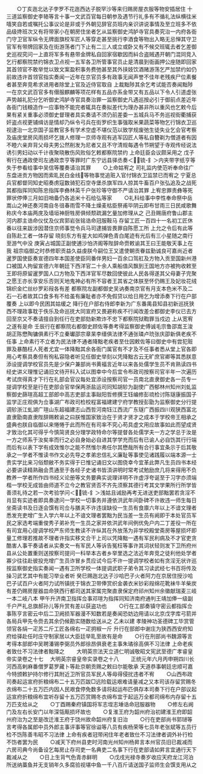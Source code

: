 <!-- { "loadSidebar": true } -->
　　○丁亥迤北达子孛罗不花迤西达子脱罕沙等来归赐房屋衣服等物安插居住  十三道监察御史李辂等言十事一文武百官每日朝参及遇节行礼多有不循礼法纵横往米嘻笑自若或嘱托公事议论是非或于外朝见辞官员班内亲识讲说事情及至立班多不依品级搀班次又有将带家小在朝房住坐者乞从监察御史鸿胪寺官具奏究治一内府各衙门守卫官军纵令无牌面旗校军匠人等穿走甚至挑行李酒食等物出入略无忌惮其守卫官军有带牌回家及在街游荡者门下止有二三人或立或卧又有不候交班辄去者乞差御史巡视究问一上直将军多有悬带金牌私自回家宿歇因而紏合盗贼遇开朝门混同竞入乞行都察院禁约锦衣卫点视一五军各卫所管事官员止是清晨到衙画押公座随即回家其首领官不敢举觉以致文案盈积事务费弛甚至其外挟妓饮酒赌游荡乞严加禁约如仍前故违许首领官指实奏闻一近年在京官员多有政事无闻声誉不佳年老残疾尸位素餐者甚至奔竞希求进用者除堂上官及近侍官取自  上裁黜陟其余乞考试能否奏闻黜陟一在京文武百官多有僣服麒麟等项花样有五品亦系金带又有五品以下令人引道虚张声势越礼犯分乞听御史鸿胪寺官具奏治罪一监察御史凡遇巡按必引于御前点差近年各衙门钱粮造作一应事物不能完者辄具在奏拟差代为理办甚非所以重风也乞敕今后果有紧关重事必须御史督理者具实奏请不须仍前差委一五城兵马不务巡视街衢捕获奸盗点视更铺缉访是情却乃纵令弓兵在街罗织生事强取米果蔬菜等物乞行锦衣卫巡视逮治一北京国子监教官多有学术空虚不堪仪范以致学规废弛生徒失业乞会官考察及庙庑堂房风雨损坏乞拨人修理一京师寺观有逃军囚匠人等私自簪剃为僧道者有因不睦六亲弃背父母夫男公然削发为尼者又且不守清规每遇令节朔望于寺观传经说法诱引男妇动以千计夜聚晓散伤风败俗乞敕都察院禁约  上命廷臣会议颇采用之  戊子宥行在通政使司左通政柰亨等罪时广东宁远县驿丞奏＜锍-釒＞内夹带字纸亨等失于参看给事中吴信等覆奏请治其罪
　　○上命姑宥之  司礼监内使范听奉命往广东盘进贡方物因而索耴民白金线等物事觉追赃入官付锦衣卫监禁已而宥之  宁夏总兵官都督同知史昭奏虏寇数骑犯石空寺堡杀旗军四人掠其牛畜百户张弘追及之战死其都指挥同知陈忠指挥李彝林英千户张珍等守御不严请治其罪  上宥忠罪责彝等死罪状停俸三月如旧哨备仍各追米十石给弘等家
　　○礼科给事中李性奉命祭中岳嵩山之神还奏河南自冬徂春雨雪不降土燥麦枯臣祭甫毕阴云即布甘雨三日民咸歌舞称庆今本庙两庑及墙垣神厨牲房俱倾颓疏漏乞量加修理从之  己丑赐唐府鲁山郡主河内郡主诰命仪仗及仪宾郭岩张铭诰命冠服鞍马  存留工匠一百四十一名初工匠休番以往来跋涉因潜住京师事觉令兵马司逮捕皆畏罪自陈愿工所  上允之令后有此等自陈赴工者一体存留  晓刻东方有星大如鸡弹色青白尾迹有光后有三小星随之南行至游气中没  庚寅占城国正副使逋沙怕济阁等陛辞命赍敕谕其王曰王能敬天事上在我  祖宗临御之时恭修职贡益久益虔朕今嗣位王又遣使朝贡眷兹勤诚良可嘉尚近者暹罗国使臣奏宣德四年本国差使臣同番伴男妇一百余口驾舡及方物入贡至国新州港口被国人拘留宣德六年朝廷下西洋官二十余人乘船值风飘到王国地方亦被拘收敕至王即将原留暹罗国人口方物及下西洋官军尽数回使彼此人民各得遂其父母妻子完聚之愿王亦长享安乐否则天地鬼神必有所不容者王其省之体朕至怀仍赐王及妃妆花绒锦织金纻丝纱罗彩叚各有差  都察院左副都御史吴讷奏南京官有月支本色米不及二石一石者故其口食多有不给虽有廉耻者亦不免假贷以给日用乞为增添奏下行在户部覆奏  上以即今民困其姑缓之  降行在户部右侍郎李新为广东番禺县知县初新巡抚狭西不理政事耽于佚乐及命巡抚大同宣府又畏避称疾不行闻改差佥都御史李仪已去方回至京又不奏请擅自到任行在吏部劾新欺诈不忠下都察院狱鞫罪当戍边  上从宽宥之遂有是命  壬辰行在都察院右都御史顾佐等奏考得监察御史傅诚毛宗鲁邵嵩王浚胡正陈懋陶镛俱素行不立秦瓛邵宗章杲李缙俱法律不通张璘卢珫张庆卲新俱老疾不任事  上命素行不立者为民法律不通者降黜老疾者至仕因敕佐等曰御史中有尝犯赃罪及暴酷枉人死者尤宜一体降黜其余各衙门属官有不才及不任事者悉从堂上官各即用心考察具奏但有徇私容隐者听见任御史举刻以凭降黜古云无旷庶官卿等其悉朕意  添设提调学校官员先是少保户兼部尚书黄福言近年以来各处儒学生员不肯熟读四书经史讲义理惟记诵旧文待开科入试以图幸中今后宜令布政司按察司官半年一次遍历考试庶得真才下行在礼部会官议每处宜添设按察司官一员南北直隶御史各一员专一提调学校至是行在吏部会官举保两浙盐运司同知胡轸为副使广西郁林州知州刘虬监察御史蒒瑄高超工部郎中高志吏部主事敺阳哲修撰王钰编修彭琉检讨陈璲康振国子监学正庄观俱为佥事湖广布政司检校程富福建建宁府学教授彭勖为监察御史分行提调轸浙江虬湖广瑄山东超福建志山西哲河南钰江西流广东璲广西振四川观狭西富北直隶勖南直隶陛辞赐敕谕之曰朕惟国家致治在于贤才贤才之成本于学校帝王相承之盛典也朕自临御以来惓惓于此而所在有司率不究心苟具虚文用应故事如此而望成贤才致治化其可得乎今慎简贤良分理学政特命尔等提督各处儒学夫一方之学总于汝是一方之师系于汝矣率而行之必自身始必自进其学学充而后有已谕人必自饬其行行端而后有以表下学有成效惟尔之能不然惟尔弗任尔其懋哉所有合行事宜条示于后其敬承之一学者不惟读书作文必先导之孝弟忠信礼义廉耻等事使见诸践履以端本源一士贵实学比来习俗颓敝不务实得于已惟记诵旧文以图侥幸今宜革此弊凡生员四书本经必要讲读精熟融会贯通至于各经子史诸书皆湏讲明时常考试勉励庶几将来得用不负教养一学者所作四书经义论册等文务要典实说理详明不许虚浮夸诞至于习字亦须端楷一学校无成皆由师道不立今之教官贤否不齐先须察其德行考其文学果所行所学皆善须礼待之若一次考验学问＜锍-釒＞浅姑且诫励再考无进送吏部黜罢若贪淫不肖显有实迹者即具奏逮问一学校一切事务并遵依洪武年间卧碑不许故违一师生每日坐斋读书及日逐会馔有司佥与膳夫不许违误缺役一生员有食廪六年以上不谙文理者悉发充吏增广生入学六年以上不谙文理者罢黜为民当差一生员有阙即于本处官员军民之家选考端重俊秀子弟补充一生员之家并依洪武年间例优免户内二丁差役一所在有司宜用心提调学校严东师生教读不许纵其在外放荡为非学校殿堂斋房等屋损坏即量工修理若推故不理者许指实移文合干上司以凭降黜一遇有军民利病及不才官吏贪酷害人事干奏请者从实奏文一有军民人等诉告冤枉等事许其词状轻则发下卫所府州县从公处置重则送按察司提问一科举本古者乡举里选之法近年奔竞之徒利他处学者寡少往往赴彼投充增广生员诈冒乡贯应试今后不许一提调学校者如有贪淫无状许巡按监察御史指实奏闻一遇有卫所学校一体提调武职子弟令其习读武经七书百将传及操习武艺其中有能习举业者听  癸巳赐迤北达子沙哈巴子火者阿力在京居住授沙哈巴子试百户火者阿力试所镇抚于锦衣卫带俸赏织金袭衣米钞彩叚绵花靴袜牛羊柴炭有差仍赐房屋器皿命狭西行都司送其家属完聚直隶保定府祁州知州余徽献瑞麦三岐一本二岐八本  甲午升济南卫指挥佥事邓瑄为指挥同知济南府通判王靖加俸一级副千户严礼总旗郝孙儿等升赏有差以获盗功也
　　○行在工部奏镇守密云都指挥佥事陈亨言密云中后二卫阙损军器漫不知数若是奏闻恐妨边用请以北京戊字库弓箭并各局兵甲先令赍去其余仍候勘实随数给送从之  乙未以建  孝陵神功圣德碑工毕赏管领官各绢一疋苏二斤工匠各绵右一疋抈椒一斤  升行在部郎中谢庄为狭西西安府知府给驿赴任时庄守制家居以大臣廷举耴至故有是命
　　○行在刑部尚书魏源等言考得本部郎中吴聘潘锡李弼员外郎徐昂俱衰老主事朱璚徐高俱不习法律  上命老疾者致仕不习法律者黜降之
　　大明英宗法天立道仁明诚敬昭文宪武至德广孝睿皇帝实录卷之十七
　大明英宗睿皇帝实录卷之十八
　　正统元年六月丙申朔四川长河西高剌麻番僧罗葛罗藏卜等赴京朝贡赐之敕曰尔能敬承  天道恭事朝廷忠顺可嘉今特颁敕护持尔修行其附近卫所官员军民人等毋得侵扰违者不宥
　　○山西布政司奏起运宣府折粮绵布二十五万匹跋□远险载运艰难请量减之又本司该存留赏赐冬衣绵布二十五万匹内因人民艰食停免数多请将起运布匹俱存本司奏下行在户部议起运宣府折粮绵布宜听存留十五万匹赏赐冬衣绵布宜于起运万全都司绵布内存留十五万匹支给从之
　　○丁酉赐秦府镇国将军志垤志埵诰命冠服器物
　　○修左右阙门及左右长安门以年深瓴甋损坏故也
　　○复淮王府为韶州府治初建淮王府即韶州府治为之至是改迁淮王府于饶州故命韶州府复旧治
　　○行在吏部尚书郭琎等言考得各属郎中员外郎主事评事等官徐谥等八员有疾杨荣等七员年老张斌等五员行检不饬陈善韦昭不习法律  上命有疾者冠带闲住年老者致仕不习法律者调外补行检不饬者罢为民
　　○减天下府州县吏时河南光州知州杨昇言本州官员旧已裁减而六房司典今尚备设乞每房止存司吏一名典吏二名事下行在吏部请如昇言宜通行天下裁减从之
　　○日上生背气色青赤鲜明
　　○戊戌光禄寺奏岁收应天府龙江河泊所送纳藁鱼并无支销年久多腐验视堪中鱼一千八百斤请送国子监师生会馔支用从之
